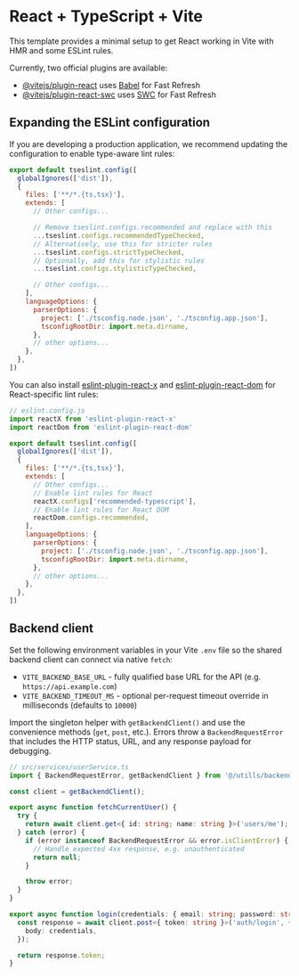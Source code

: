 # React + TypeScript + Vite

This template provides a minimal setup to get React working in Vite with HMR and some ESLint rules.

Currently, two official plugins are available:

- [@vitejs/plugin-react](https://github.com/vitejs/vite-plugin-react/blob/main/packages/plugin-react) uses [Babel](https://babeljs.io/) for Fast Refresh
- [@vitejs/plugin-react-swc](https://github.com/vitejs/vite-plugin-react/blob/main/packages/plugin-react-swc) uses [SWC](https://swc.rs/) for Fast Refresh

## Expanding the ESLint configuration

If you are developing a production application, we recommend updating the configuration to enable type-aware lint rules:

```js
export default tseslint.config([
  globalIgnores(['dist']),
  {
    files: ['**/*.{ts,tsx}'],
    extends: [
      // Other configs...

      // Remove tseslint.configs.recommended and replace with this
      ...tseslint.configs.recommendedTypeChecked,
      // Alternatively, use this for stricter rules
      ...tseslint.configs.strictTypeChecked,
      // Optionally, add this for stylistic rules
      ...tseslint.configs.stylisticTypeChecked,

      // Other configs...
    ],
    languageOptions: {
      parserOptions: {
        project: ['./tsconfig.node.json', './tsconfig.app.json'],
        tsconfigRootDir: import.meta.dirname,
      },
      // other options...
    },
  },
])
```

You can also install [eslint-plugin-react-x](https://github.com/Rel1cx/eslint-react/tree/main/packages/plugins/eslint-plugin-react-x) and [eslint-plugin-react-dom](https://github.com/Rel1cx/eslint-react/tree/main/packages/plugins/eslint-plugin-react-dom) for React-specific lint rules:

```js
// eslint.config.js
import reactX from 'eslint-plugin-react-x'
import reactDom from 'eslint-plugin-react-dom'

export default tseslint.config([
  globalIgnores(['dist']),
  {
    files: ['**/*.{ts,tsx}'],
    extends: [
      // Other configs...
      // Enable lint rules for React
      reactX.configs['recommended-typescript'],
      // Enable lint rules for React DOM
      reactDom.configs.recommended,
    ],
    languageOptions: {
      parserOptions: {
        project: ['./tsconfig.node.json', './tsconfig.app.json'],
        tsconfigRootDir: import.meta.dirname,
      },
      // other options...
    },
  },
])
```

## Backend client

Set the following environment variables in your Vite `.env` file so the shared backend client can connect via native `fetch`:

- `VITE_BACKEND_BASE_URL` - fully qualified base URL for the API (e.g. `https://api.example.com`)
- `VITE_BACKEND_TIMEOUT_MS` - optional per-request timeout override in milliseconds (defaults to `10000`)

Import the singleton helper with `getBackendClient()` and use the convenience methods (`get`, `post`, etc.). Errors throw a `BackendRequestError` that includes the HTTP status, URL, and any response payload for debugging.

```ts
// src/services/userService.ts
import { BackendRequestError, getBackendClient } from '@/utills/backend/connectionHandler';

const client = getBackendClient();

export async function fetchCurrentUser() {
  try {
    return await client.get<{ id: string; name: string }>('users/me');
  } catch (error) {
    if (error instanceof BackendRequestError && error.isClientError) {
      // Handle expected 4xx response, e.g. unauthenticated
      return null;
    }

    throw error;
  }
}

export async function login(credentials: { email: string; password: string }) {
  const response = await client.post<{ token: string }>('auth/login', {
    body: credentials,
  });

  return response.token;
}
```
